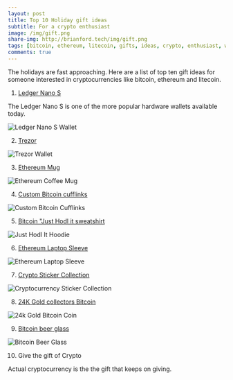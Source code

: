 ```yaml
---
layout: post
title: Top 10 Holiday gift ideas
subtitle: For a crypto enthusiast
image: /img/gift.png
share-img: http://brianford.tech/img/gift.png
tags: [bitcoin, ethereum, litecoin, gifts, ideas, crypto, enthusiast, wallets]
comments: true
---
```


The holidays are fast approaching.
Here are a list of top ten gift ideas for someone interested in cryptocurrencies like bitcoin, ethereum and litecoin.


1. <a href="https://www.ledgerwallet.com/products/ledger-nano-s">Ledger Nano S</a>

The Ledger Nano S is one of the more popular hardware wallets available today.

<img src="/img/GiftIdeasBlog/ledger.PNG" alt="Ledger Nano S Wallet" >

2. <a href="https://trezor.io/">Trezor</a>
<p></p>
<img src="/img/GiftIdeasBlog/trezor.PNG" alt="Trezor Wallet" >

3. <a href="http://www.cafepress.com/mf/110365679/ethereum-landscape_mugs?productId=71926945">Ethereum Mug</a>
<p></p>
<img src="/img/GiftIdeasBlog/etherMug.PNG" alt="Ethereum Coffee Mug" >

4. <a href="https://www.etsy.com/nz/listing/192778694/cufflink-bitcoin-custom-personalized?awc=10781_1512341729_86fb8c49ce8de37f8d594500fbd91a35&zanpid=10781_1512341729_86fb8c49ce8de37f8d594500fbd91a35&utm_medium=affiliate&utm_source=affiliate_window&utm_campaign=au_buyer&utm_content=349135">Custom Bitcoin cufflinks</a>
<img src="/img/GiftIdeasBlog/btcCufflinks.jpg" alt="Custom Bitcoin Cufflinks" >

5. <a href="https://www.redbubble.com/people/silverspy/works/28214149-just-hodl-it-bitcoin-crypto-currency?grid_pos=64&p=t-shirt&rbs=4a137d7e-92d3-4322-a7ce-55dbd38573db&ref=shop_grid&style=mhoodie">Bitcoin "Just Hodl it sweatshirt</a>
<img src="/img/GiftIdeasBlog/hodlHoodie.jpg" alt="Just Hodl It Hoodie" >

6. <a href="https://www.redbubble.com/people/mayangputri/works/26546852-ethereum?grid_pos=1&p=laptop-sleeve&rbs=cc194d47-c534-43c3-ade1-d5ac53e5b0a0&ref=shop_grid">Ethereum Laptop Sleeve</a>
<img src="/img/GiftIdeasBlog/etherLaptopSleeve.PNG" alt="Ethereum Laptop Sleeve" >

7. <a href="https://www.redbubble.com/people/lukepeek/works/28883752-cryptocurrency-collection-1?grid_pos=41&p=sticker&rbs=62f8e42f-43ed-4ccd-a88f-7e6737a4d223&ref=shop_grid">Crypto Sticker Collection</a>
<img src="/img/GiftIdeasBlog/stickerCollection.jpg" alt="Cryptocurrency Sticker Collection" >

8. <a href="https://www.etsy.com/nz/listing/548839791/bitcoin-24k-gold-coated-with-certificate?awc=10781_1512342194_f0c86a9f5d7f858aba2ff5f1a80b7d57&zanpid=10781_1512342194_f0c86a9f5d7f858aba2ff5f1a80b7d57&utm_medium=affiliate&utm_source=affiliate_window&utm_campaign=au_buyer&utm_content=349135">24K Gold collectors Bitcoin</a>
<img src="/img/GiftIdeasBlog/24kGoldCoin.jpg" alt="24k Gold Bitcoin Coin" >

9. <a href="http://www.cafepress.com/+,1473715948?utm_medium=cpc&utm_source=pla-google&utm_campaign=627067101-d-c&utm_content=26999413930-adid-90668548450&utm_term=pla-71729556610-pid-1473715948&gclid=CjwKCAiA3o7RBRBfEiwAZMtSCZEJ-Xbn_w8chPhRONBcPedlLxcewfdgCnBrUwAODLGwZepsdCh1rBoCWgQQAvD_BwE">Bitcoin beer glass</a>
<p></p>
<img src="/img/GiftIdeasBlog/btcBeerGlass.jpg" alt="Bitcoin Beer Glass" >

10. Give the gift of Crypto

Actual cryptocurrency is the the gift that keeps on giving.